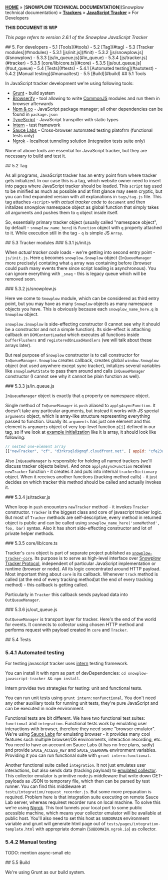 <a name="top" />

[**HOME**](Home) » [**SNOWPLOW TECHNICAL DOCUMENTATION**](Snowplow technical documentation) » [**Trackers**](trackers) » [**JavaScript Tracker**](Javascript-Tracker) » For Developers


**THIS DOCUMENT IS WIP**

*This page refers to version 2.6.1 of the Snowplow JavaScript Tracker*  

<a name="for-developers" />
## 5. For developers
  - 5.1 [Tools](#tools)
  - 5.2 [Tag](#tag)
  - 5.3 [Tracker modules](#modules)
    - 5.3.1 [js/init.js](#init)
    - 5.3.2 [js/snowplow.js](#snowplow)
    - 5.3.3 [js/in_queue.js](#in_queue)
    - 5.3.4 [js/tracker.js](#tracker)
    - 5.3.5 [core/lib/core.ts](#core)
    - 5.3.5 [js/out_queue.js](#out_queue)
  - 5.4 [Tests](#tests)
    - 5.4.1 [Automated testing](#autotest)
    - 5.4.2 [Manual testing](#manualtest)
  - 5.5 [Build](#build)

<a name="tools" />
## 5.1 Tools

In JavaScript tracker development we're using following tools:

* [Grunt][grunt] - build system
* [Browserify][browserify] - tool allowing to write [CommonJS][commonjs] modules and run them in browser afterwards
* [Npm & co][npmjs] - JavaScript package manager; all other dependencies can be found in `package.json`
* [TypeScript][typescript] - JavaScript transpiller with static types
* [Intern][intern] - test framework
* [Sauce Labs][saucelabs] - Cross-browser automated testing platofrm (functional tests only)
* [Ngrok][ngrok] - localhost tunneling solution (integration tests suite only)

None of above tools are essential for JavaScript tracker, but they are necessary to build and test it.

<a name="tag" />
## 5.2 Tag

As all programs, JavaScript tracker has an entry point from where tracker gets 
initialized. In our case this is a tag, which website owner need to insert into 
pages where JavaScript tracker should be loaded.
This `script` tag used to be minified as much as possible and at first glance
may seem cryptic, but you can find expanded version with all explanations in
`tags/tag.js` file. This tag attaches `<script>` with *actual tracker code* to
`document` and then initalizes snowplow namespace object as global function that
simply takes all arguments and pushes them to `q` object inside itself.

So, essentially primary tracker object (usually called "namespace object", by
default - `snowplow_name_here`) is `Function` object with `q` property attached
to it. While execution still in the tag - `q` is simple JS `Array`.

<a name="modules" />
## 5.3 Tracker modules

<a name="init" />
### 5.3.1 js/init.js

When *actual tracker code* loads - we're getting into second entry point - 
`js/init.js`. Here `q` becomes `snowplow.Snowplow` object (`InQueueManager` 
more precisely) contating what `q` array was containing before (browser could 
push many events there since script loading is asynchronous). You can ignore 
everything with `_snaq` - this is legacy queue which will be removed soon.

<a name="snowplow" />
### 5.3.2 js/snowplow.js

Here we come to `Snowplow` module, which can be considered as third entry point,
but you may have as many `Snowplow` objects as many namespace objects you have.
This is obviously because each `snowplow_name_here.q` is `Snowplow` object.

`snowplow.Snowplow` is side-effecting constructor (I cannot see why it should 
be a constructor and not a simple function). Its side-effect is attaching 
callback on `DOMContentLoaded` which executes all functions inside 
`bufferFlushers` and `registeredOnLoadHandlers` (we will talk about these 
arrays later).

But real purpose of `Snowplow` constructor is to call constructor for
`InQueueManager`. `Snowplow` creates callback, creates global `window.Snowplow`
object (not used anywhere except sync tracker), initalizes several variables
like `snowplowMutState` to pass them around and calls `InQueueManager`
constructor (I cannot see why it cannot be plain function as well).

<a name="in_queue" />
### 5.3.3 js/in_queue.js

`InQueueManager` object is exactly that `q` property on namespace object.

Single method of `InQueueManager` is `push` aliased to `applyAsyncFunction`.
It doesn't take any particular arguments, but instead it works with JS special
`arguments` object, which is array-like structure representing everything
passed to function. Usually its `arguments` has just one element and this
element is `arguments` object of very top-level function `p[i]` defined in our
tag, so if we look at [example initialization](example-newtracker) like it is 
array, it should look like following:

```javascript 
// nested one-element array
[["newTracker", "cf", "d3rkrsqld9gmqf.cloudfront.net", { appId: "cfe23a", platform: "mob" })]]
```

Also `InQueueManager` is responsible for holding all named trackers (we'll
discuss tracker objects below). And once `applyAsyncFunction` receives
`newTracker` function - it creates it and puts into internal
`trackerDictionary` object. When it receives another functions (tracking method 
calls) - it just decides on which tracker this method should be called and
actually invokes it.

<a name="tracker" />
### 5.3.4 js/tracker.js

When loop in `push` encounters `newTracker` method - it invokes `Tracker` 
constructor. `Tracker` is the biggest class and core of javascript tracker
logic. But most of `Tracker` methods are self-descriptive, every method in
returned object is public and can be called using
`snowplow_name_here('someMethod', foo, bar)` syntax. Also it has short
side-effecting constructor and lot of private helper methods.


<a name="core" />
### 5.3.5 core/lib/core.ts

Tracker's `core` object is part of separate project published as
[`snowplow-tracker-core`][npm-core]. Its purpose is to serve as high-level
interface over [Snowplow Tracker Protocol][tracker-protocol], independent of 
particular JavaScript implementation or runtime (browser or node). All its
logic concentrated around HTTP payload. Most important thing about `core` is
its callback. Whenever `track` method is called (at the end of every tracking
method)at the end of every tracking method) - this callback is getting called.

Particularly in `Tracker` this callback sends payload data into
`OutQueueManager`.

<a name="out_queue" />
### 5.3.6 js/out_queue.js

`OutQueueManager` is transport layer for tracker. Here's the end of the world
for events. It connects to collector using chosen HTTP method and performs
request with payload created in `core` and `Tracker`.

<a name="tests" />
## 5.4 Tests

### 5.4.1 Automated testing

For testing javascript tracker uses [intern][intern] testing framework.

You can install it with npm as part of devDependencies: 
`cd snowplow-javascript-tracker && npm install`.

Intern provides two strategies for testing: unit and functional tests.

You can run unit tests using `grunt intern:nonfunctional`. You don't need any
other auxiliary tools for running unit tests, they're pure JavaScript and can
be executed in node environment.

Functional tests are bit different. We have two functional test suites:
`functional` and `integration`. Functional tests work by emulating user
interactions with browser, therefore they need some "browser emulator". We're
using [Sauce Labs][saucelabs] for emulating browser - it provides many cool
features such multiple browser/OS environments, interaction recording, etc. You
need to have an account on Sauce Labs (it has no free plans, sadly) and provide 
`SAUCE_ACCESS_KEY` and `SAUCE_USERNAME` environment variables. Providing it you
can run functional suite with `grunt intern:functional`.

Another functional suite called `integration`. It not just emulates user
interactions, but also sends data (tracking payload) to [emulated
collector][snowplow-collector]. This collector emulator is primitive node.js
middleware that write down GET-payloads as JSON to temporary file, which then 
can be parsed by test runner. You can find this middleware at 
`tests/integration/request_recorder.js`. But some more preparation is required.
Problem here is that integration suite executing on remote Sauce Lab server,
whereas requirest recorder runs on local machine. To solve this we're using 
[Ngrok][ngrok]. This tool tunnels your local port to some public acessible 
machine, which means your collector emulator will be available at public host.
You'll also need to set this host as `SUBDOMAIN` environment variable and grunt
will generate html page out of `tests/pages/integration-template.html` with
appropriate domain (`SUBDOMAIN.ngrok.io`) as collector.

### 5.4.2 Manual testing

TODO: mention async-small etc

<a name="build" />
## 5.5 Build

We're using Grunt as our build system.



[grunt]: http://gruntjs.com/
[browserify]: http://browserify.org/
[commonjs]: https://en.wikipedia.org/wiki/CommonJS
[npmjs]: https://www.npmjs.com/
[intern]: https://theintern.github.io/
[typescript]: https://www.typescriptlang.org/
[saucelabs]: https://saucelabs.com/open-source#automated-testing-platform
[ngrok]: https://ngrok.com/

[example-newtracker]: https://github.com/snowplow/snowplow/wiki/1-General-parameters-for-the-Javascript-tracker#22-initialising-a-tracker
[npm-core]: https://www.npmjs.com/package/snowplow-tracker-core
[tracker-protocol]: https://github.com/snowplow/snowplow/wiki/snowplow-tracker-protocol
[snowplow-collector]: https://github.com/snowplow/snowplow/wiki/Setting-up-a-Collector
